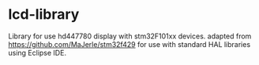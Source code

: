 # lcd-library
Library for use hd447780 display with stm32F101xx devices.
adapted from https://github.com/MaJerle/stm32f429  for use with standard HAL libraries using Eclipse IDE.
